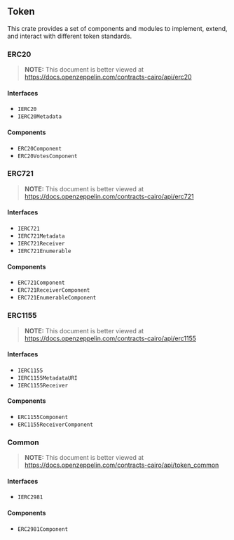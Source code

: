 ## Token

This crate provides a set of components and modules to implement, extend, and interact with different token
standards.

### ERC20

> **NOTE:** This document is better viewed at https://docs.openzeppelin.com/contracts-cairo/api/erc20

#### Interfaces

- `IERC20`
- `IERC20Metadata`

#### Components

- `ERC20Component`
- `ERC20VotesComponent`

### ERC721

> **NOTE:** This document is better viewed at https://docs.openzeppelin.com/contracts-cairo/api/erc721

#### Interfaces

- `IERC721`
- `IERC721Metadata`
- `IERC721Receiver`
- `IERC721Enumerable`

#### Components

- `ERC721Component`
- `ERC721ReceiverComponent`
- `ERC721EnumerableComponent`

### ERC1155

> **NOTE:** This document is better viewed at https://docs.openzeppelin.com/contracts-cairo/api/erc1155

#### Interfaces

- `IERC1155`
- `IERC1155MetadataURI`
- `IERC1155Receiver`

#### Components

- `ERC1155Component`
- `ERC1155ReceiverComponent`

### Common

> **NOTE:** This document is better viewed at https://docs.openzeppelin.com/contracts-cairo/api/token_common

#### Interfaces

- `IERC2981`

#### Components

- `ERC2981Component`
